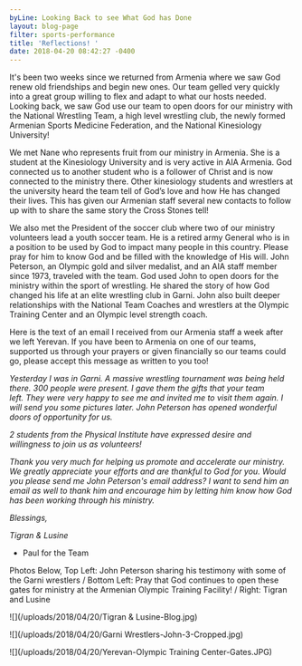 ```yaml
---
byLine: Looking Back to see What God has Done
layout: blog-page
filter: sports-performance
title: 'Reflections! '
date: 2018-04-20 08:42:27 -0400
---
```

It's been two weeks since we returned from Armenia where we saw God renew old friendships and begin new ones. Our team gelled very quickly into a great group willing to flex and adapt to what our hosts needed.  Looking back, we saw God use our team to open doors for our ministry with the National Wrestling Team, a high level wrestling club, the newly formed Armenian Sports Medicine Federation, and the National Kinesiology University!

We met Nane who represents fruit from our ministry in Armenia. She is a student at the Kinesiology University and is very active in AIA Armenia. God connected us to another student who is a follower of Christ and is now connected to the ministry there. Other kinesiology students and wrestlers at the university heard the team tell of God’s love and how He has changed their lives. This has given our Armenian staff several new contacts to follow up with to share the same story the Cross Stones tell! 

We also met the President of the soccer club where two of our ministry volunteers lead a youth soccer team. He is a retired army General who is in a position to be used by God to impact many people in this country. Please pray for him to know God and be filled with the knowledge of His will. John Peterson, an Olympic gold and silver medalist, and an AIA staff member since 1973, traveled with the team. God used John to open doors for the ministry within the sport of wrestling. He shared the story of how God changed his life at an elite wrestling club in Garni. John also built deeper relationships with the National Team Coaches and wrestlers at the Olympic Training Center and an Olympic level strength coach.

Here is the text of an email I received from our Armenia staff a week after we left Yerevan.  If you have been to Armenia on one of our teams, supported us through your prayers or given financially so our teams could go, please accept this message as written to you too!

_Yesterday I was in Garni. A massive wrestling tournament was being held there. 300 people were present. I gave them the gifts that your team left. They were very happy to see me and invited me to visit them again. I will send you some pictures later. John Peterson has opened wonderful doors of opportunity for us._

_2 students from the Physical Institute have expressed desire and willingness to join us as volunteers!_

_Thank you very much for helping us promote and accelerate our ministry. We greatly appreciate your efforts and are thankful to God for you.  Would you please send me John Peterson's email address? I want to send him an email as well to thank him and encourage him by letting him know how God has been working through his ministry._

_Blessings,_

_Tigran & Lusine_

* Paul for the Team

Photos Below, Top Left: John Peterson sharing his testimony with some of the Garni wrestlers / Bottom Left: Pray that God continues to open these gates for ministry at the Armenian Olympic Training Facility! / Right: Tigran and Lusine

![](/uploads/2018/04/20/Tigran & Lusine-Blog.jpg)

![](/uploads/2018/04/20/Garni Wrestlers-John-3-Cropped.jpg)

![](/uploads/2018/04/20/Yerevan-Olympic Training Center-Gates.JPG)